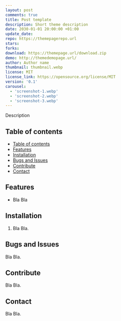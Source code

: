 ```yaml
---
layout: post
comments: true
title: Post template
description: Short theme description 
date: 2030-01-01 20:00:00 +01:00
update_date:
repo: https://themepagerepo.url
stars:
forks:
download: https://themepage.url/download.zip
demo: http://themedemopage.url/
author: Author name
thumbnail: thumbnail.webp
license: MIT
license_link: https://opensource.org/license/MIT
version: '0.1'
carousel:
  - 'screenshot-1.webp'
  - 'screenshot-2.webp'
  - 'screenshot-3.webp'
---
```


Description

## Table of contents

- [Table of contents](#table-of-contents)
- [Features](#features)
- [Installation](#installation)
- [Bugs and Issues](#bugs-and-issues)
- [Contribute](#contribute)
- [Contact](#contact)

## Features

- Bla Bla

## Installation

1. Bla Bla.

## Bugs and Issues

Bla Bla.

## Contribute

Bla Bla.

## Contact

Bla Bla.
